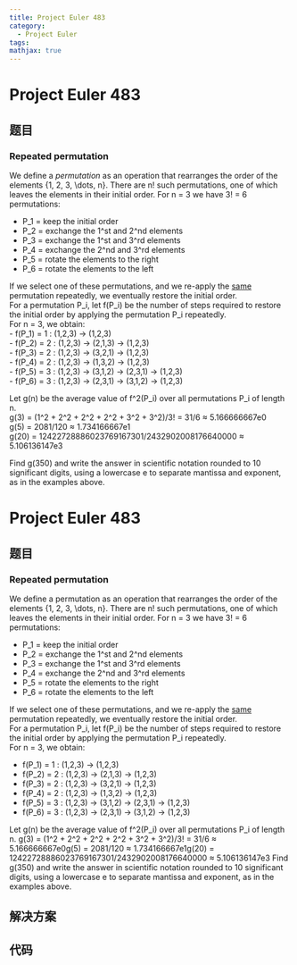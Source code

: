 ```yaml
---
title: Project Euler 483
category:
  - Project Euler
tags:
mathjax: true
---
```

<escape><!-- more --></escape>
    
# Project Euler 483
## 题目
### Repeated permutation



We define a <i>permutation</i> as an operation that rearranges the order of the elements {1, 2, 3, \dots, n}.
There are n! such permutations, one of which leaves the elements in their initial order.
For n = 3 we have 3! = 6 permutations:<br />
- P_1 = keep the initial order<br />
- P_2 = exchange the 1^st and 2^nd elements<br />
- P_3 = exchange the 1^st and 3^rd elements<br />
- P_4 = exchange the 2^nd and 3^rd elements<br />
- P_5 = rotate the elements to the right<br />
- P_6 = rotate the elements to the left


If we select one of these permutations, and we re-apply the <span style="text-decoration:underline;">same</span> permutation repeatedly, we eventually restore the initial order.<br />For a permutation P_i, let f(P_i) be the number of steps required to restore the initial order by applying the permutation P_i repeatedly.<br />For n = 3, we obtain:<br />- f(P_1) = 1 : (1,2,3) → (1,2,3)<br />- f(P_2) = 2 : (1,2,3) → (2,1,3) → (1,2,3)<br />- f(P_3) = 2 : (1,2,3) → (3,2,1) → (1,2,3)<br />- f(P_4) = 2 : (1,2,3) → (1,3,2) → (1,2,3)<br />- f(P_5) = 3 : (1,2,3) → (3,1,2) → (2,3,1) → (1,2,3)<br />- f(P_6) = 3 : (1,2,3) → (2,3,1) → (3,1,2) → (1,2,3)


Let g(n) be the average value of f^2(P_i) over all permutations P_i of length n.<br />g(3) = (1^2 + 2^2 + 2^2 + 2^2 + 3^2 + 3^2)/3! = 31/6 ≈ 5.166666667e0<br />g(5) = 2081/120 ≈ 1.734166667e1<br />g(20) = 12422728886023769167301/2432902008176640000 ≈ 5.106136147e3


Find g(350) and write the answer in scientific notation rounded to 10 significant digits, using a lowercase e to separate mantissa and exponent, as in the examples above.



# Project Euler 483
## 题目
### Repeated permutation

We define a permutation as an operation that rearranges the order of the elements {1, 2, 3, \dots, n}. There are n! such permutations, one of which leaves the elements in their initial order. For n = 3 we have 3! = 6 permutations:
<ul>
<li>P_1 = keep the initial order&nbsp;&nbsp;</li>
<li>P_2 = exchange the 1^st and 2^nd elements&nbsp;&nbsp;</li>
<li>P_3 = exchange the 1^st and 3^rd elements&nbsp;</li>
<li>P_4 = exchange the 2^nd and 3^rd elements&nbsp;</li>
<li>P_5 = rotate the elements to the right&nbsp;&nbsp;</li>
<li>P_6 = rotate the elements to the left&nbsp;&nbsp;</li>
</ul>
If we select one of these permutations, and we re-apply the <u>same</u> permutation repeatedly, we eventually restore the initial order.<br>For a permutation P_i, let f(P_i) be the number of steps required to restore the initial order by applying the permutation P_i repeatedly.<br>For n = 3, we obtain:
<ul>
<li>f(P_1) = 1 : (1,2,3) → (1,2,3)</li>
<li>f(P_2) = 2 : (1,2,3) → (2,1,3) → (1,2,3)</li>
<li>f(P_3) = 2 : (1,2,3) → (3,2,1) → (1,2,3)</li>
<li>f(P_4) = 2 : (1,2,3) → (1,3,2) → (1,2,3)</li>
<li>f(P_5) = 3 : (1,2,3) → (3,1,2) → (2,3,1) → (1,2,3)</li>
<li>f(P_6) = 3 : (1,2,3) → (2,3,1) → (3,1,2) → (1,2,3)</li>
</ul>
Let g(n) be the average value of f^2(P_i) over all permutations P_i of length n.
g(3) = (1^2 + 2^2 + 2^2 + 2^2 + 3^2 + 3^2)/3! = 31/6 ≈ 5.166666667e0g(5) = 2081/120 ≈ 1.734166667e1g(20) = 12422728886023769167301/2432902008176640000 ≈ 5.106136147e3
Find g(350) and write the answer in scientific notation rounded to 10 significant digits, using a lowercase e to separate mantissa and exponent, as in the examples above.


## 解决方案


## 代码


